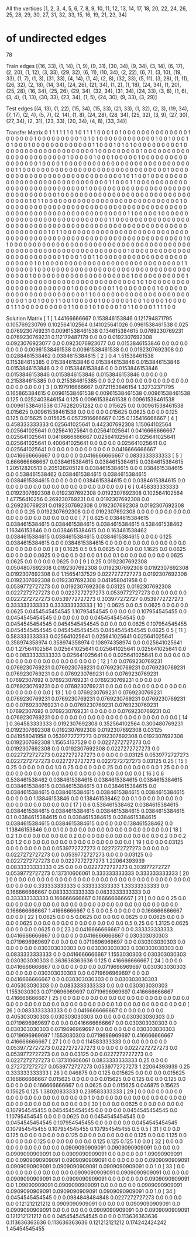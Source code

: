 All the vertices
[1, 2, 3, 4, 5, 6, 7, 8, 9, 10, 11, 12, 13, 14, 17, 18, 20, 22, 24, 26, 25, 28, 29, 30, 27, 31, 32, 33, 15, 16, 19, 21, 23, 34]

# of undirected edges
78

Train edges
[(16, 33), (1, 14), (1, 9), (9, 31), (30, 34), (9, 34), (3, 14), (6, 17), (2, 20), (1, 12), (3, 33), (29, 32), (6, 11), (10, 34), (2, 22), (6, 7), (3, 10), (19, 33), (1, 7), (1, 3), (31, 33), (4, 14), (1, 4), (2, 8), (32, 33), (5, 11), (3, 28), (1, 11), (26, 32), (2, 18), (14, 34), (24, 26), (21, 34), (1, 2), (1, 18), (24, 34), (1, 20), (25, 28), (16, 34), (25, 26), (29, 34), (32, 34), (31, 34), (24, 33), (3, 8), (1, 6), (3, 4), (1, 13), (30, 33), (23, 34), (1, 5), (24, 30), (9, 33), (3, 29)]

Test edges
[(4, 13), (1, 22), (15, 34), (15, 33), (21, 33), (1, 32), (2, 3), (19, 34), (7, 17), (2, 4), (5, 7), (2, 14), (1, 8), (24, 28), (28, 34), (25, 32), (3, 9), (27, 30), (27, 34), (2, 31), (23, 33), (20, 34), (4, 8), (33, 34)]

Transfer Matrix
0 1 1 1 1 1 1 0 1 0 1 1 1 1 0 0 0 1 0 1 0 0 0 0 0 0 0 0 0 0 0 0 0 0
1 0 0 0 0 0 0 1 0 0 0 0 0 0 0 0 0 1 0 1 0 1 0 0 0 0 0 0 0 0 0 0 0 0
1 0 0 1 0 0 0 1 0 1 0 0 0 1 0 0 0 0 0 0 0 0 0 0 0 0 0 1 1 0 0 0 1 0
1 0 1 0 0 0 0 0 0 0 0 0 0 1 0 0 0 0 0 0 0 0 0 0 0 0 0 0 0 0 0 0 0 0
1 0 0 0 0 0 0 0 0 0 1 0 0 0 0 0 0 0 0 0 0 0 0 0 0 0 0 0 0 0 0 0 0 0
1 0 0 0 0 0 1 0 0 0 1 0 0 0 0 0 1 0 0 0 0 0 0 0 0 0 0 0 0 0 0 0 0 0
1 0 0 0 0 1 0 0 0 0 0 0 0 0 0 0 0 0 0 0 0 0 0 0 0 0 0 0 0 0 0 0 0 0
0 1 1 0 0 0 0 0 0 0 0 0 0 0 0 0 0 0 0 0 0 0 0 0 0 0 0 0 0 0 0 0 0 0
1 0 0 0 0 0 0 0 0 0 0 0 0 0 0 0 0 0 0 0 0 0 0 0 0 0 0 0 0 0 1 0 1 1
0 0 1 0 0 0 0 0 0 0 0 0 0 0 0 0 0 0 0 0 0 0 0 0 0 0 0 0 0 0 0 0 0 1
1 0 0 0 1 1 0 0 0 0 0 0 0 0 0 0 0 0 0 0 0 0 0 0 0 0 0 0 0 0 0 0 0 0
1 0 0 0 0 0 0 0 0 0 0 0 0 0 0 0 0 0 0 0 0 0 0 0 0 0 0 0 0 0 0 0 0 0
1 0 0 0 0 0 0 0 0 0 0 0 0 0 0 0 0 0 0 0 0 0 0 0 0 0 0 0 0 0 0 0 0 0
1 0 1 1 0 0 0 0 0 0 0 0 0 0 0 0 0 0 0 0 0 0 0 0 0 0 0 0 0 0 0 0 0 1
0 0 0 0 0 0 0 0 0 0 0 0 0 0 0 0 0 0 0 0 0 0 0 0 0 0 0 0 0 0 0 0 0 0
0 0 0 0 0 0 0 0 0 0 0 0 0 0 0 0 0 0 0 0 0 0 0 0 0 0 0 0 0 0 0 0 1 1
0 0 0 0 0 1 0 0 0 0 0 0 0 0 0 0 0 0 0 0 0 0 0 0 0 0 0 0 0 0 0 0 0 0
1 1 0 0 0 0 0 0 0 0 0 0 0 0 0 0 0 0 0 0 0 0 0 0 0 0 0 0 0 0 0 0 0 0
0 0 0 0 0 0 0 0 0 0 0 0 0 0 0 0 0 0 0 0 0 0 0 0 0 0 0 0 0 0 0 0 1 0
1 1 0 0 0 0 0 0 0 0 0 0 0 0 0 0 0 0 0 0 0 0 0 0 0 0 0 0 0 0 0 0 0 0
0 0 0 0 0 0 0 0 0 0 0 0 0 0 0 0 0 0 0 0 0 0 0 0 0 0 0 0 0 0 0 0 0 1
0 1 0 0 0 0 0 0 0 0 0 0 0 0 0 0 0 0 0 0 0 0 0 0 0 0 0 0 0 0 0 0 0 0
0 0 0 0 0 0 0 0 0 0 0 0 0 0 0 0 0 0 0 0 0 0 0 0 0 0 0 0 0 0 0 0 0 1
0 0 0 0 0 0 0 0 0 0 0 0 0 0 0 0 0 0 0 0 0 0 0 0 0 1 0 0 0 1 0 0 1 1
0 0 0 0 0 0 0 0 0 0 0 0 0 0 0 0 0 0 0 0 0 0 0 0 0 1 0 1 0 0 0 0 0 0
0 0 0 0 0 0 0 0 0 0 0 0 0 0 0 0 0 0 0 0 0 0 0 1 1 0 0 0 0 0 0 1 0 0
0 0 0 0 0 0 0 0 0 0 0 0 0 0 0 0 0 0 0 0 0 0 0 0 0 0 0 0 0 0 0 0 0 0
0 0 1 0 0 0 0 0 0 0 0 0 0 0 0 0 0 0 0 0 0 0 0 0 1 0 0 0 0 0 0 0 0 0
0 0 1 0 0 0 0 0 0 0 0 0 0 0 0 0 0 0 0 0 0 0 0 0 0 0 0 0 0 0 0 1 0 1
0 0 0 0 0 0 0 0 0 0 0 0 0 0 0 0 0 0 0 0 0 0 0 1 0 0 0 0 0 0 0 0 1 1
0 0 0 0 0 0 0 0 1 0 0 0 0 0 0 0 0 0 0 0 0 0 0 0 0 0 0 0 0 0 0 0 1 1
0 0 0 0 0 0 0 0 0 0 0 0 0 0 0 0 0 0 0 0 0 0 0 0 0 1 0 0 1 0 0 0 1 1
0 0 1 0 0 0 0 0 1 0 0 0 0 0 0 1 0 0 1 0 0 0 0 1 0 0 0 0 0 1 1 1 0 0
0 0 0 0 0 0 0 0 1 1 0 0 0 1 0 1 0 0 0 0 1 0 1 1 0 0 0 0 1 1 1 1 0 0

Solution Matrix
[ 1 ] 1.44166666667 0.153846153846 0.121794871795 0.105769230769 0.102564102564 0.141025641026 0.0961538461538 0.025 0.0769230769231 0.00961538461538 0.134615384615 0.0769230769231 0.0769230769231 0.112179487179 0.0 0.0 0.0192307692308 0.0923076923077 0.0 0.0923076923077 0.0 0.0153846153846 0.0 0.0 0.0 0.0 0.0 0.00961538461538 0.00961538461538 0.0 0.0192307692308 0.0 0.0288461538462 0.0384615384615
[ 2 ] 0.4 1.51538461538 0.115384615385 0.0153846153846 0.0153846153846 0.0153846153846 0.0153846153846 0.2 0.0153846153846 0.0 0.0153846153846 0.0153846153846 0.0153846153846 0.0153846153846 0.0 0.0 0.0 0.215384615385 0.0 0.215384615385 0.0 0.2 0.0 0.0 0.0 0.0 0.0 0.0 0.0 0.0 0.0 0.0 0.0 0.0
[ 3 ] 0.197916666667 0.0721153846154 1.32732371795 0.165865384615 0.00961538461538 0.00961538461538 0.00961538461538 0.125 0.0252403846154 0.125 0.00961538461538 0.00961538461538 0.00961538461538 0.176282051282 0.0 0.015625 0.0 0.00961538461538 0.015625 0.00961538461538 0.0 0.0 0.0 0.015625 0.0625 0.0 0.0 0.125 0.125 0.015625 0.015625 0.0572916666667 0.125 0.135416666667
[ 4 ] 0.458333333333 0.025641025641 0.442307692308 1.15064102564 0.025641025641 0.025641025641 0.025641025641 0.0416666666667 0.025641025641 0.0416666666667 0.025641025641 0.025641025641 0.025641025641 0.400641025641 0.0 0.0 0.0 0.025641025641 0.0 0.025641025641 0.0 0.0 0.0 0.0 0.0 0.0 0.0 0.0416666666667 0.0416666666667 0.0 0.0 0.0 0.0416666666667 0.0833333333333
[ 5 ] 0.666666666667 0.0384615384615 0.0384615384615 0.0384615384615 1.20512820513 0.205128205128 0.0384615384615 0.0 0.0384615384615 0.0 0.538461538462 0.0384615384615 0.0384615384615 0.0384615384615 0.0 0.0 0.0 0.0384615384615 0.0 0.0384615384615 0.0 0.0 0.0 0.0 0.0 0.0 0.0 0.0 0.0 0.0 0.0 0.0 0.0 0.0
[ 6 ] 0.458333333333 0.0192307692308 0.0192307692308 0.0192307692308 0.102564102564 1.47756410256 0.269230769231 0.0 0.0192307692308 0.0 0.269230769231 0.0192307692308 0.0192307692308 0.0192307692308 0.0 0.0 0.25 0.0192307692308 0.0 0.0192307692308 0.0 0.0 0.0 0.0 0.0 0.0 0.0 0.0 0.0 0.0 0.0 0.0 0.0 0.0
[ 7 ] 0.625 0.0384615384615 0.0384615384615 0.0384615384615 0.0384615384615 0.538461538462 1.16346153846 0.0 0.0384615384615 0.0 0.163461538462 0.0384615384615 0.0384615384615 0.0384615384615 0.0 0.0 0.125 0.0384615384615 0.0 0.0384615384615 0.0 0.0 0.0 0.0 0.0 0.0 0.0 0.0 0.0 0.0 0.0 0.0 0.0 0.0
[ 8 ] 0.1625 0.5 0.5 0.0625 0.0 0.0 0.0 1.1625 0.0 0.0625 0.0 0.0 0.0 0.0625 0.0 0.0 0.0 0.1 0.0 0.1 0.0 0.1 0.0 0.0 0.0 0.0 0.0 0.0625 0.0625 0.0 0.0 0.0 0.0625 0.0
[ 9 ] 0.25 0.0192307692308 0.0504807692308 0.0192307692308 0.0192307692308 0.0192307692308 0.0192307692308 0.0 1.15654137529 0.0227272727273 0.0192307692308 0.0192307692308 0.0192307692308 0.041958041958 0.0 0.0539772727273 0.0 0.0192307692308 0.03125 0.0192307692308 0.0227272727273 0.0 0.0227272727273 0.0539772727273 0.0 0.0 0.0 0.0 0.0227272727273 0.0539772727273 0.303977272727 0.0539772727273 0.333333333333 0.333333333333
[ 10 ] 0.0625 0.0 0.5 0.0625 0.0 0.0 0.0 0.0625 0.0454545454545 1.10795454545 0.0 0.0 0.0 0.107954545455 0.0 0.0454545454545 0.0 0.0 0.0 0.0 0.0454545454545 0.0 0.0454545454545 0.0454545454545 0.0 0.0 0.0 0.0625 0.107954545455 0.0454545454545 0.0454545454545 0.0454545454545 0.0625 0.5
[ 11 ] 0.583333333333 0.025641025641 0.025641025641 0.025641025641 0.358974358974 0.358974358974 0.108974358974 0.0 0.025641025641 0.0 1.27564102564 0.025641025641 0.025641025641 0.025641025641 0.0 0.0 0.0833333333333 0.025641025641 0.0 0.025641025641 0.0 0.0 0.0 0.0 0.0 0.0 0.0 0.0 0.0 0.0 0.0 0.0 0.0 0.0
[ 12 ] 1.0 0.0769230769231 0.0769230769231 0.0769230769231 0.0769230769231 0.0769230769231 0.0769230769231 0.0 0.0769230769231 0.0 0.0769230769231 1.07692307692 0.0769230769231 0.0769230769231 0.0 0.0 0.0 0.0769230769231 0.0 0.0769230769231 0.0 0.0 0.0 0.0 0.0 0.0 0.0 0.0 0.0 0.0 0.0 0.0 0.0 0.0
[ 13 ] 1.0 0.0769230769231 0.0769230769231 0.0769230769231 0.0769230769231 0.0769230769231 0.0769230769231 0.0 0.0769230769231 0.0 0.0769230769231 0.0769230769231 1.07692307692 0.0769230769231 0.0 0.0 0.0 0.0769230769231 0.0 0.0769230769231 0.0 0.0 0.0 0.0 0.0 0.0 0.0 0.0 0.0 0.0 0.0 0.0 0.0 0.0
[ 14 ] 0.364583333333 0.0192307692308 0.352564102564 0.300480769231 0.0192307692308 0.0192307692308 0.0192307692308 0.03125 0.041958041958 0.0539772727273 0.0192307692308 0.0192307692308 0.0192307692308 1.15654137529 0.0 0.0227272727273 0.0 0.0192307692308 0.0 0.0192307692308 0.0227272727273 0.0 0.0227272727273 0.0227272727273 0.0 0.0 0.0 0.03125 0.0539772727273 0.0227272727273 0.0227272727273 0.0227272727273 0.03125 0.25
[ 15 ] 0.25 0.0 0.0 0.0 0.0 1.0 0.25 0.0 0.0 0.0 0.25 0.0 0.0 0.0 0.0 0.0 1.25 0.0 0.0 0.0 0.0 0.0 0.0 0.0 0.0 0.0 0.0 0.0 0.0 0.0 0.0 0.0 0.0 0.0
[ 16 ] 0.6 0.538461538462 0.0384615384615 0.0384615384615 0.0384615384615 0.0384615384615 0.0384615384615 0.1 0.0384615384615 0.0 0.0384615384615 0.0384615384615 0.0384615384615 0.0384615384615 0.0 0.0 0.0 1.13846153846 0.0 0.138461538462 0.0 0.1 0.0 0.0 0.0 0.0 0.0 0.0 0.0 0.0 0.0 0.0 0.0 0.0
[ 17 ] 0.6 0.538461538462 0.0384615384615 0.0384615384615 0.0384615384615 0.0384615384615 0.0384615384615 0.1 0.0384615384615 0.0 0.0384615384615 0.0384615384615 0.0384615384615 0.0384615384615 0.0 0.0 0.0 0.138461538462 0.0 1.13846153846 0.0 0.1 0.0 0.0 0.0 0.0 0.0 0.0 0.0 0.0 0.0 0.0 0.0 0.0
[ 18 ] 0.2 1.0 0.0 0.0 0.0 0.0 0.0 0.2 0.0 0.0 0.0 0.0 0.0 0.0 0.0 0.0 0.0 0.2 0.0 0.2 0.0 1.2 0.0 0.0 0.0 0.0 0.0 0.0 0.0 0.0 0.0 0.0 0.0 0.0
[ 19 ] 0.0 0.0 0.03125 0.0 0.0 0.0 0.0 0.0 0.0539772727273 0.0227272727273 0.0 0.0 0.0 0.0227272727273 0.0 0.0539772727273 0.0 0.0 0.03125 0.0 0.0227272727273 0.0 0.0227272727273 1.22064393939 0.0833333333333 0.25 0.0 0.0 0.0227272727273 0.303977272727 0.0539772727273 0.137310606061 0.333333333333 0.333333333333
[ 20 ] 0.0 0.0 0.0 0.0 0.0 0.0 0.0 0.0 0.0 0.0 0.0 0.0 0.0 0.0 0.0 0.0 0.0 0.0 0.0 0.0 0.0 0.0 0.0 0.333333333333 0.333333333333 1.33333333333 0.0 0.166666666667 0.0833333333333 0.0833333333333 0.0 0.333333333333 0.166666666667 0.166666666667
[ 21 ] 0.0 0.0 0.25 0.0 0.0 0.0 0.0 0.0 0.0 0.0 0.0 0.0 0.0 0.0 0.0 0.0 0.0 0.0 0.0 0.0 0.0 0.0 0.0 0.166666666667 1.41666666667 0.5 0.0 0.5 0.0 0.0 0.0 0.166666666667 0.0 0.0
[ 22 ] 0.0625 0.0 0.5 0.0625 0.0 0.0 0.0 0.0625 0.0 0.0625 0.0 0.0 0.0 0.0625 0.0 0.0 0.0 0.0 0.0 0.0 0.0 0.0 0.0 0.0 0.5 0.25 0.0 1.3125 0.0625 0.0 0.0 0.0 0.0625 0.0
[ 23 ] 0.0416666666667 0.0 0.333333333333 0.0416666666667 0.0 0.0 0.0 0.0416666666667 0.030303030303 0.0719696969697 0.0 0.0 0.0 0.0719696969697 0.0 0.030303030303 0.0 0.0 0.0 0.0 0.030303030303 0.0 0.030303030303 0.030303030303 0.0 0.0833333333333 0.0 0.0416666666667 1.1553030303 0.030303030303 0.030303030303 0.363636363636 0.125 0.416666666667
[ 24 ] 0.0 0.0 0.0416666666667 0.0 0.0 0.0 0.0 0.0 0.0719696969697 0.030303030303 0.0 0.0 0.0 0.030303030303 0.0 0.0719696969697 0.0 0.0 0.0416666666667 0.0 0.030303030303 0.0 0.030303030303 0.405303030303 0.0 0.0833333333333 0.0 0.0 0.030303030303 1.1553030303 0.0719696969697 0.0719696969697 0.416666666667 0.416666666667
[ 25 ] 0.0 0.0 0.0 0.0 0.0 0.0 0.0 0.0 0.0 0.0 0.0 0.0 0.0 0.0 0.0 0.0 0.0 0.0 0.0 0.0 0.0 0.0 0.0 0.0 0.0 0.0 1.0 0.0 0.0 0.0 0.0 0.0 0.0 0.0
[ 26 ] 0.0833333333333 0.0 0.0416666666667 0.0 0.0 0.0 0.0 0.0 0.405303030303 0.030303030303 0.0 0.0 0.0 0.030303030303 0.0 0.0719696969697 0.0 0.0 0.0416666666667 0.0 0.030303030303 0.0 0.030303030303 0.0719696969697 0.0 0.0 0.0 0.0 0.030303030303 0.0719696969697 1.1553030303 0.0719696969697 0.416666666667 0.416666666667
[ 27 ] 0.0 0.0 0.114583333333 0.0 0.0 0.0 0.0 0.0 0.0539772727273 0.0227272727273 0.0 0.0 0.0 0.0227272727273 0.0 0.0539772727273 0.0 0.0 0.03125 0.0 0.0227272727273 0.0 0.0227272727273 0.137310606061 0.0833333333333 0.25 0.0 0.0 0.272727272727 0.0539772727273 0.0539772727273 1.22064393939 0.25 0.333333333333
[ 28 ] 0.046875 0.0 0.125 0.015625 0.0 0.0 0.0 0.015625 0.166666666667 0.015625 0.0 0.0 0.0 0.015625 0.0 0.125 0.0 0.0 0.125 0.0 0.0 0.0 0.0 0.166666666667 0.0 0.0625 0.0 0.015625 0.046875 0.15625 0.15625 0.125 1.38020833333 0.239583333333
[ 29 ] 0.0 0.0 0.0 0.0 0.0 0.0 0.0 0.0 0.0 0.0 0.0 0.0 0.0 0.0 1.0 0.0 0.0 0.0 0.0 0.0 0.0 0.0 0.0 0.0 0.0 0.0 0.0 0.0 0.0 0.0 0.0 0.0 0.0 0.0
[ 30 ] 0.0 0.0 0.0625 0.0 0.0 0.0 0.0 0.0 0.107954545455 0.0454545454545 0.0 0.0 0.0 0.0454545454545 0.0 1.10795454545 0.0 0.0 0.0625 0.0 0.0454545454545 0.0 0.0454545454545 0.107954545455 0.0 0.0 0.0 0.0 0.0454545454545 0.107954545455 0.107954545455 0.107954545455 0.5 0.5
[ 31 ] 0.0 0.0 0.125 0.0 0.0 0.0 0.0 0.0 0.125 0.0 0.0 0.0 0.0 0.0 0.0 0.125 0.0 0.0 1.125 0.0 0.0 0.0 0.0 0.125 0.0 0.0 0.0 0.0 0.0 0.125 0.125 0.125 1.0 0.0
[ 32 ] 0.0 0.0 0.0 0.0 0.0 0.0 0.0 0.0 0.0909090909091 0.0909090909091 0.0 0.0 0.0 0.0909090909091 0.0 0.0909090909091 0.0 0.0 0.0 0.0 1.09090909091 0.0 0.0909090909091 0.0909090909091 0.0 0.0 0.0 0.0 0.0909090909091 0.0909090909091 0.0909090909091 0.0909090909091 0.0 1.0
[ 33 ] 0.0 0.0 0.0 0.0 0.0 0.0 0.0 0.0 0.0909090909091 0.0909090909091 0.0 0.0 0.0 0.0909090909091 0.0 0.0909090909091 0.0 0.0 0.0 0.0 0.0909090909091 0.0 1.09090909091 0.0909090909091 0.0 0.0 0.0 0.0 0.0909090909091 0.0909090909091 0.0909090909091 0.0909090909091 0.0 1.0
[ 34 ] 0.0454545454545 0.0 0.0984848484848 0.0227272727273 0.0 0.0 0.0 0.0 0.121212121212 0.0909090909091 0.0 0.0 0.0 0.0909090909091 0.0 0.0909090909091 0.0 0.0 0.0 0.0 0.0909090909091 0.0 0.0909090909091 0.121212121212 0.0 0.0454545454545 0.0 0.0 0.113636363636 0.113636363636 0.113636363636 0.121212121212 0.174242424242 1.45454545455

